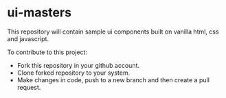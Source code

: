 # ui-masters

This repository will contain sample ui components built on vanilla html, css and javascript.

To contribute to this project:
  - Fork this repository in your github account.
  - Clone forked repository to your system.
  - Make changes in code, push to a new branch and then create a pull request.
